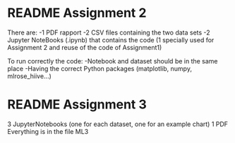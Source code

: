 # README Assignment 2

There are:
-1 PDF rapport
-2 CSV files containing the two data sets
-2 Jupyter NoteBooks (.ipynb) that contains the code (1 specially used for Assignment 2 and reuse of the code of Assignment1)

To run correctly the code:
-Notebook and dataset should be in the same place
-Having the correct Python packages (matplotlib, numpy, mlrose_hiive...)

# README Assignment 3

3 JupyterNotebooks (one for each dataset, one for an example chart)
1 PDF
Everything is in the file ML3
